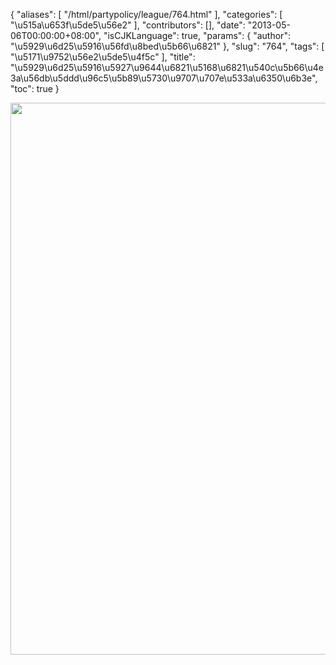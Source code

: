{
    "aliases": [
        "/html/partypolicy/league/764.html"
    ],
    "categories": [
        "\u515a\u653f\u5de5\u56e2"
    ],
    "contributors": [],
    "date": "2013-05-06T00:00:00+08:00",
    "isCJKLanguage": true,
    "params": {
        "author": "\u5929\u6d25\u5916\u56fd\u8bed\u5b66\u6821"
    },
    "slug": "764",
    "tags": [
        "\u5171\u9752\u56e2\u5de5\u4f5c"
    ],
    "title": "\u5929\u6d25\u5916\u5927\u9644\u6821\u5168\u6821\u540c\u5b66\u4e3a\u56db\u5ddd\u96c5\u5b89\u5730\u9707\u707e\u533a\u6350\u6b3e",
    "toc": true
}

<img
    src="https://cdn.tfls.online/mirror/full/83be2ed0ef69ef7683ae851b0f379bf083a42418.jpg"
    style="display:block;margin-left:auto;margin-right:auto;"
    decoding="async"
    fetchpriority="auto"
    loading="lazy"
    height="883"
    width="553"
/>

